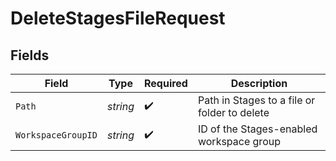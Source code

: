 # DeleteStagesFileRequest


## Fields

| Field                                        | Type                                         | Required                                     | Description                                  |
| -------------------------------------------- | -------------------------------------------- | -------------------------------------------- | -------------------------------------------- |
| `Path`                                       | *string*                                     | :heavy_check_mark:                           | Path in Stages to a file or folder to delete |
| `WorkspaceGroupID`                           | *string*                                     | :heavy_check_mark:                           | ID of the Stages-enabled workspace group     |